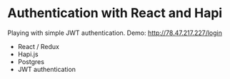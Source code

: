 # Authentication with React and Hapi

Playing with simple JWT authentication.
Demo: http://78.47.217.227/login

- React / Redux
- Hapi.js
- Postgres
- JWT authentication
